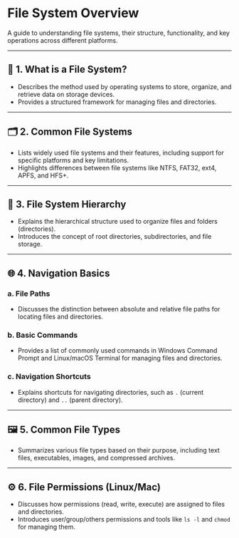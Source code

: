 # File System Overview  

A guide to understanding file systems, their structure, functionality, and key operations across different platforms.

---

## 📁 1. What is a File System?  

- Describes the method used by operating systems to store, organize, and retrieve data on storage devices.  
- Provides a structured framework for managing files and directories.  

---

## 🗂️ 2. Common File Systems  

- Lists widely used file systems and their features, including support for specific platforms and key limitations.  
- Highlights differences between file systems like NTFS, FAT32, ext4, APFS, and HFS+.  

---

## 🔗 3. File System Hierarchy  

- Explains the hierarchical structure used to organize files and folders (directories).  
- Introduces the concept of root directories, subdirectories, and file storage.  

---

## 🌐 4. Navigation Basics  

### **a. File Paths**  
- Discusses the distinction between absolute and relative file paths for locating files and directories.  

### **b. Basic Commands**  
- Provides a list of commonly used commands in Windows Command Prompt and Linux/macOS Terminal for managing files and directories.  

### **c. Navigation Shortcuts**  
- Explains shortcuts for navigating directories, such as `.` (current directory) and `..` (parent directory).  

---

## 🖼️ 5. Common File Types  

- Summarizes various file types based on their purpose, including text files, executables, images, and compressed archives.  

---

## ⚙️ 6. File Permissions (Linux/Mac)  

- Discusses how permissions (read, write, execute) are assigned to files and directories.  
- Introduces user/group/others permissions and tools like `ls -l` and `chmod` for managing them.  
